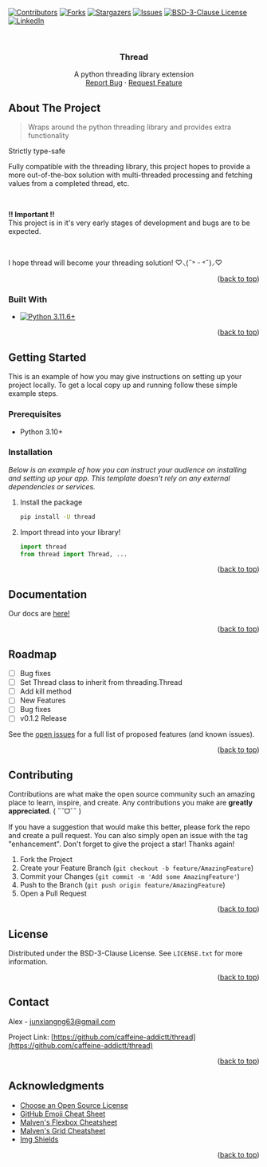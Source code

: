 <a name="readme-top"></a>



<!-- PROJECT SHIELDS -->
<!--
*** I'm using markdown "reference style" links for readability.
*** Reference links are enclosed in brackets [ ] instead of parentheses ( ).
*** See the bottom of this document for the declaration of the reference variables
*** for contributors-url, forks-url, etc. This is an optional, concise syntax you may use.
*** https://www.markdownguide.org/basic-syntax/#reference-style-links
-->
[![Contributors][contributors-shield]][contributors-url]
[![Forks][forks-shield]][forks-url]
[![Stargazers][stars-shield]][stars-url]
[![Issues][issues-shield]][issues-url]
[![BSD-3-Clause License][license-shield]][license-url]
[![LinkedIn][linkedin-shield]][linkedin-url]

<!-- PROJECT LOGO -->
<br />
<div align="center">
  <h3 align="center">Thread</h3>

  <p align="center">
    A python threading library extension
    <br />
    <a href="https://github.com/caffeine-addictt/thread/issues">Report Bug</a>
    ·
    <a href="https://github.com/caffeine-addictt/thread/issues">Request Feature</a>
  </p>
</div>



<!-- ABOUT THE PROJECT -->
## About The Project
> Wraps around the python threading library and provides extra functionality

Strictly type-safe

Fully compatible with the threading library, this project hopes to provide a more out-of-the-box solution with multi-threaded processing and fetching values from a completed thread, etc.

<br />

**!! Important !!**<br />
This project is in it's very early stages of development and bugs are to be expected.

<br />

I hope thread will become your threading solution! ♡⸜(˶˃ ᵕ ˂˶)⸝♡

<p align="right">(<a href="#readme-top">back to top</a>)</p>



### Built With

* [![Python 3.11.6+](https://img.shields.io/badge/python-3.11.6+-blue.svg)](https://www.python.org/downloads/release/python-3116/)

<p align="right">(<a href="#readme-top">back to top</a>)</p>



<!-- GETTING STARTED -->
## Getting Started

This is an example of how you may give instructions on setting up your project locally.
To get a local copy up and running follow these simple example steps.

### Prerequisites

* Python 3.10+

### Installation

_Below is an example of how you can instruct your audience on installing and setting up your app. This template doesn't rely on any external dependencies or services._

1. Install the package
   ```sh
   pip install -U thread
   ```
2. Import thread into your library!
   ```py
   import thread
   from thread import Thread, ...
   ```

<p align="right">(<a href="#readme-top">back to top</a>)</p>



<!-- DOCS -->
## Documentation

Our docs are [here!](/docs/getting-started.md)

<p align="right">(<a href="#readme-top">back to top</a>)</p>



<!-- ROADMAP -->
## Roadmap

- [ ] Bug fixes
- [ ] Set Thread class to inherit from threading.Thread
- [ ] Add kill method
- [ ] New Features
- [ ] Bug fixes
- [ ] v0.1.2 Release

See the [open issues](https://github.com/caffeine-addictt/thread/issues) for a full list of proposed features (and known issues).

<p align="right">(<a href="#readme-top">back to top</a>)</p>



<!-- CONTRIBUTING -->
## Contributing

Contributions are what make the open source community such an amazing place to learn, inspire, and create. Any contributions you make are **greatly appreciated**. ( ˶ˆᗜˆ˵ )

If you have a suggestion that would make this better, please fork the repo and create a pull request. You can also simply open an issue with the tag "enhancement".
Don't forget to give the project a star! Thanks again!

1. Fork the Project
2. Create your Feature Branch (`git checkout -b feature/AmazingFeature`)
3. Commit your Changes (`git commit -m 'Add some AmazingFeature'`)
4. Push to the Branch (`git push origin feature/AmazingFeature`)
5. Open a Pull Request

<p align="right">(<a href="#readme-top">back to top</a>)</p>



<!-- LICENSE -->
## License

Distributed under the BSD-3-Clause License. See `LICENSE.txt` for more information.

<p align="right">(<a href="#readme-top">back to top</a>)</p>



<!-- CONTACT -->
## Contact

Alex - junxiangng63@gmail.com

Project Link: [https://github.com/caffeine-addictt/thread](https://github.com/caffeine-addictt/thread)

<p align="right">(<a href="#readme-top">back to top</a>)</p>



<!-- ACKNOWLEDGMENTS -->
## Acknowledgments

* [Choose an Open Source License](https://choosealicense.com)
* [GitHub Emoji Cheat Sheet](https://www.webpagefx.com/tools/emoji-cheat-sheet)
* [Malven's Flexbox Cheatsheet](https://flexbox.malven.co/)
* [Malven's Grid Cheatsheet](https://grid.malven.co/)
* [Img Shields](https://shields.io)

<p align="right">(<a href="#readme-top">back to top</a>)</p>



<!-- MARKDOWN LINKS & IMAGES -->
<!-- https://www.markdownguide.org/basic-syntax/#reference-style-links -->
[contributors-shield]: https://img.shields.io/github/contributors/caffeine-addictt/thread.svg?style=for-the-badge
[contributors-url]: https://github.com/caffeine-addictt/thread/graphs/contributors
[forks-shield]: https://img.shields.io/github/forks/caffeine-addictt/thread.svg?style=for-the-badge
[forks-url]: https://github.com/caffeine-addictt/thread/network/members
[stars-shield]: https://img.shields.io/github/stars/caffeine-addictt/thread.svg?style=for-the-badge
[stars-url]: https://github.com/caffeine-addictt/thread/stargazers
[issues-shield]: https://img.shields.io/github/issues/caffeine-addictt/thread.svg?style=for-the-badge
[issues-url]: https://github.com/caffeine-addictt/thread/issues
[license-shield]: https://img.shields.io/github/license/caffeine-addictt/thread.svg?style=for-the-badge
[license-url]: https://github.com/caffeine-addictt/thread/blob/master/LICENSE.txt
[linkedin-shield]: https://img.shields.io/badge/-LinkedIn-black.svg?style=for-the-badge&logo=linkedin&colorB=555
[linkedin-url]: https://www.linkedin.com/in/ngjx

